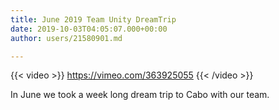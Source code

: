 ```yaml
---
title: June 2019 Team Unity DreamTrip
date: 2019-10-03T04:05:07.000+00:00
author: users/21580901.md

---
```

{{< video >}} https://vimeo.com/363925055 {{< /video >}}

In June we took a week long dream trip to Cabo with our team.